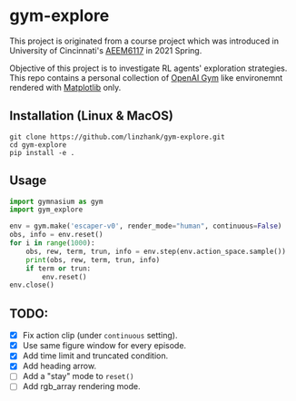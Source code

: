 # gym-explore

This project is originated from a course project which was introduced in
University of Cincinnati's
[AEEM6117](https://www.coursicle.com/uc/courses/AEEM/6117/) in 2021 Spring.

Objective of this project is to investigate RL agents' exploration strategies.
This repo contains a personal collection of 
[OpenAI Gym](https://github.com/openai/gym) like environemnt rendered with 
[Matplotlib](https://matplotlib.org/) only.

## Installation (Linux & MacOS)
```shell
git clone https://github.com/linzhank/gym-explore.git
cd gym-explore
pip install -e .
```

## Usage

```python
import gymnasium as gym
import gym_explore

env = gym.make('escaper-v0', render_mode="human", continuous=False)
obs, info = env.reset()
for i in range(1000):
    obs, rew, term, trun, info = env.step(env.action_space.sample())
    print(obs, rew, term, trun, info)
    if term or trun:
        env.reset()
env.close()
```

## TODO:
- [x] Fix action clip (under `continuous` setting).
- [x] Use same figure window for every episode.
- [x] Add time limit and truncated condition.
- [x] Add heading arrow.
- [ ] Add a "stay" mode to `reset()`
- [ ] Add rgb_array rendering mode.
